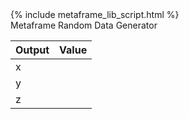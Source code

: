 ---
---

<html>
<head>
<meta http-equiv="content-type" content="text/html; charset=UTF-8" />
<link rel="stylesheet" href="//cdn.rawgit.com/milligram/milligram/master/dist/milligram.min.css">
{% include metaframe_lib_script.html %}
</head>
<body>
<div class="navbar"><span id="title">Metaframe Random Data Generator</span></div>
<div class="wrapper">
<table>
  <thead>
    <tr>
      <th>Output</th>
      <th>Value</th>
    </tr>
  </thead>
  <tbody>
    <tr>
      <td>x</td>
      <td id='x'></td>
    </tr>
    <tr>
      <td>y</td>
      <td id='y'></td>
    </tr>
    <tr>
      <td>z</td>
      <td id='z'></td>
    </tr>
  </tbody>
</table>
<script>

var urlParams = new URLSearchParams(window.location.search);
var frequency = urlParams.get('frequency');
frequency = frequency || '200';
try {
  frequency = parseInt(frequency);
} catch(err) {
  console.log('frequency is in milliseconds');
  console.log(err);
  frequency = 200;
}

var metaframe = new metapage.Metaframe();
metaframe.ready
    .then(() => {
        document.getElementById('title').innerHTML = "";
        setInterval(() => {
            const x = Math.random();
            const y = Math.random();
            const z = Math.random();
            document.getElementById('x').innerText = `${x}`.substr(0, 10);
            document.getElementById('y').innerText = `${y}`.substr(0, 10);
            document.getElementById('z').innerText = `${z}`.substr(0, 10);
            metaframe.setOutputs({x:x, y:y, z:z});
        }, frequency);
    });
</script>
</div>
</body>
</html>
